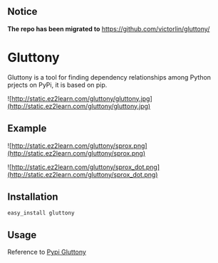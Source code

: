 ## Notice ##

**The repo has been migrated to** https://github.com/victorlin/gluttony/

# Gluttony #

Gluttony is a tool for finding dependency relationships among Python
prjects on PyPi, it is based on pip.

![http://static.ez2learn.com/gluttony/gluttony.jpg](http://static.ez2learn.com/gluttony/gluttony.jpg)

## Example ##

![http://static.ez2learn.com/gluttony/sprox.png](http://static.ez2learn.com/gluttony/sprox.png)

![http://static.ez2learn.com/gluttony/sprox_dot.png](http://static.ez2learn.com/gluttony/sprox_dot.png)

## Installation ##

```
easy_install gluttony
```

## Usage ##
Reference to [Pypi Gluttony](http://pypi.python.org/pypi/Gluttony)